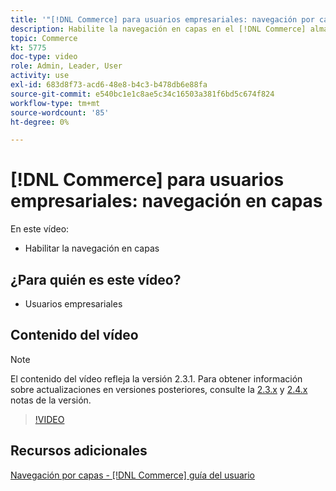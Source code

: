 ```yaml
---
title: '"[!DNL Commerce] para usuarios empresariales: navegación por capas"'
description: Habilite la navegación en capas en el [!DNL Commerce] almacene para que los clientes puedan encontrar productos de forma fácil y rápida.
topic: Commerce
kt: 5775
doc-type: video
role: Admin, Leader, User
activity: use
exl-id: 683d8f73-acd6-48e8-b4c3-b478db6e88fa
source-git-commit: e540bc1e1c8ae5c34c16503a381f6bd5c674f824
workflow-type: tm+mt
source-wordcount: '85'
ht-degree: 0%

---
```


# [!DNL Commerce] para usuarios empresariales: navegación en capas

En este vídeo:

- Habilitar la navegación en capas

## ¿Para quién es este vídeo?

- Usuarios empresariales

## Contenido del vídeo

>[!NOTE]
>
>El contenido del vídeo refleja la versión 2.3.1. Para obtener información sobre actualizaciones en versiones posteriores, consulte la [ 2.3.x](https://devdocs.magento.com/guides/v2.3/release-notes/bk-release-notes.html) y [2.4.x](https://devdocs.magento.com/guides/v2.4/release-notes/bk-release-notes.html) notas de la versión.

>[!VIDEO](https://video.tv.adobe.com/v/36186?quality=12&learn=on)

## Recursos adicionales

[Navegación por capas - [!DNL Commerce] guía del usuario](https://docs.magento.com/user-guide/catalog/navigation-layered.html)
